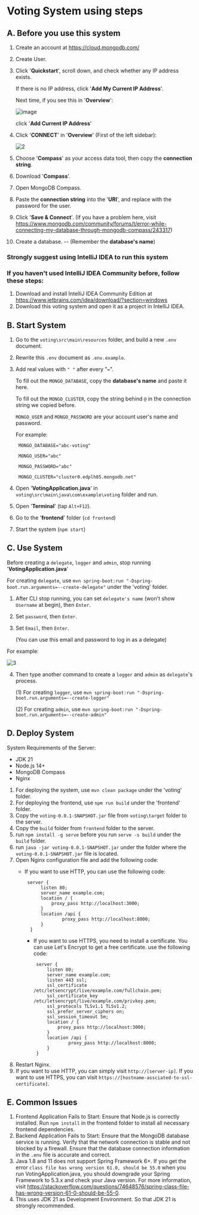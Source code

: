 # Voting System using steps
## A. Before you use this system
1. Create an account at https://cloud.mongodb.com/
2. Create User.
3. Click '**Quickstart**', scroll down, and check whether any IP address exists.

   If there is no IP address, click '**Add My Current IP Address**'.

   Next time, if you see this in '**Overview**':

   ![image](https://github.com/wy8881/voting/assets/74237376/ca759087-d4f0-40b9-be5f-67d229075922)

   click '**Add Current IP Address**'
5. Click '**CONNECT**' in '**Overview**' (First of the left sidebar):

   ![2](https://github.com/wy8881/voting/assets/74237376/4966521d-f251-455b-8224-e36f0125e4ef)

7. Choose '**Compass**' as your access data tool, then copy the **connection string**.
8. Download '**Compass**'.
9. Open MongoDB Compass.
10. Paste the **connection string** into the '**URI**', and replace **<password>** with the password for the user. 
11. Click '**Save & Connect**'. (If you have a problem here, visit https://www.mongodb.com/community/forums/t/error-while-connecting-my-database-through-mongodb-compass/243317)
12. Create a database. -- (Remember the **database's name**)
### Strongly suggest using IntelliJ IDEA to run this system
### If you haven't used IntelliJ IDEA Community before, follow these steps:
1. Download and install IntelliJ IDEA Community Edition at https://www.jetbrains.com/idea/download/?section=windows
2. Download this voting system and open it as a project in IntelliJ IDEA.
## B. Start System
1. Go to the `voting\src\main\resources` folder, and build a new `.env` document.
2. Rewrite this `.env` document as `.env.example`.
3. Add real values with `" "` after every "`=`".
   
   To fill out the `MONGO_DATABASE`, copy the **database's name** and paste it here.
   
   To fill out the `MONGO_CLUSTER`, copy the string behind `@` in the connection string we copied before.
   
   `MONGO_USER` and `MONGO_PASSWORD` are your account user's name and password.
   
   For example:
   
        MONGO_DATABASE="abc-voting"
   
        MONGO_USER="abc"
   
        MONGO_PASSWORD="abc"
   
        MONGO_CLUSTER="cluster0.edplh85.mongodb.net"
5. Open '**VotingApplication.java**' in `voting\src\main\java\com\example\voting` folder and run.
6. Open '**Terminal**' (tap `Alt+F12`).
7. Go to the '**frontend**' folder (`cd frontend`)
8. Start the system (`npm start`)
## C. Use System
Before creating a `delegate`, `logger` and `admin`, stop running '**VotingApplication.java**'

For creating `delegate`, use `mvn spring-boot:run "-Dspring-boot.run.arguments=--create-delegate"` under the 'voting' folder.

1. After CLI stop running, you can set `delegate's name` (won't show `Username` at begin), then `Enter`.
2. Set `password`, then `Enter`. 
3. Set `Email`, then `Enter`.
   
   (You can use this email and password to log in as a delegate)

For example:

![3](https://github.com/wy8881/voting/assets/74237376/64374e39-7c03-46e6-81fb-69d2c22d01b1)

4. Then type another command to create a `logger` and `admin` as `delegate`'s process.
   
   (1) For creating `logger`, use `mvn spring-boot:run "-Dspring-boot.run.arguments=--create-logger"`

   (2) For creating `admin`, use `mvn spring-boot:run "-Dspring-boot.run.arguments=--create-admin"`
## D. Deploy System
System Requirements of the Server:
- JDK 21
- Node.js 14+
- MongoDB Compass
- Nginx

1. For deploying the system, use `mvn clean package` under the 'voting' folder.
2. For deploying the frontend, use `npm run build` under the 'frontend' folder.
3. Copy the `voting-0.0.1-SNAPSHOT.jar` file from `voting\target` folder to the server.
4. Copy the `build` folder from `frontend` folder to the server.
5. run `npm install -g serve` before you run `serve -s build` under the `build` folder.
6. run `java -jar voting-0.0.1-SNAPSHOT.jar` under the folder where the `voting-0.0.1-SNAPSHOT.jar` file is located.
7. Open Nginx configuration file and add the following code:
    - If you want to use HTTP, you can use the following code:
   
           server {
                listen 80;
                server_name example.com;
                location / {
                    proxy_pass http://localhost:3000;
                }
                location /api {
                        proxy_pass http://localhost:8000;
                }
            }

      - If you want to use HTTPS, you need to install a certificate. You can use Let's Encrypt to get a free certificate.
        use the following code:  

             server {
                 listen 80;
                 server_name example.com;
                 listen 443 ssl;
                 ssl_certificate /etc/letsencrypt/live/example.com/fullchain.pem;
                 ssl_certificate_key /etc/letsencrypt/live/example.com/privkey.pem;
                 ssl_protocols TLSv1.1 TLSv1.2;
                 ssl_prefer_server_ciphers on;
                 ssl_session_timeout 5m;
                 location / {
                     proxy_pass http://localhost:3000;
                 }
                 location /api {
                         proxy_pass http://localhost:8000;
                 }
             }

8. Restart Nginx.
9. If you want to use HTTP, you can simply visit `http://[server-ip]`. If you want to use HTTPS, you can visit `https://[hostname-assciated-to-ssl-certificate]`.


## E. Common Issues
1. Frontend Application Fails to Start: 
        Ensure that Node.js is correctly installed. Run `npm install` in the frontend folder to install all necessary frontend dependencies.
2. Backend Application Fails to Start: 
        Ensure that the MongoDB database service is running. Verify that the network connection is stable and not blocked by a firewall. Ensure that the database connection information in the `.env` file is accurate and correct.
3. Java 1.8 and 11 does not support Spring Framework 6+. If you get the error `class file has wrong version 61.0, should be 55.0` when you run VotingApplication.java, you should downgrade your Spring Framework to 5.3.x and check your Java version. For more information, visit https://stackoverflow.com/questions/74648576/spring-class-file-has-wrong-version-61-0-should-be-55-0.
4. This uses JDK 21 as Development Environment. So that JDK 21 is strongly recommended.
